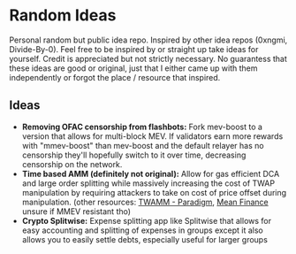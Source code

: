 # Random Ideas
Personal random but public idea repo. Inspired by other idea repos (0xngmi,
Divide-By-0). Feel free to be inspired by or straight up take ideas for
yourself. Credit is appreciated but not strictly necessary. No guarantess that
these ideas are good or original, just that I either came up with them
independently or forgot the place / resource that inspired.

## Ideas
- **Removing OFAC censorship from flashbots:** Fork mev-boost to a version that
  allows for multi-block MEV. If validators earn more rewards with "mmev-boost" than mev-boost 
  and the default relayer has no censorship they'll hopefully switch to it over time, decreasing censorship on the network.
- **Time based AMM (definitely not original):** Allow for gas efficient DCA and
  large order splitting while massively increasing the cost of TWAP manipulation
  by requiring attackers to take on cost of price offset during manipulation.
  (other resources: [TWAMM - Paradigm](https://www.paradigm.xyz/2021/07/twamm),
  [Mean Finance](https://mean.finance/create) unsure if MMEV resistant tho)
- **Crypto Splitwise:** Expense splitting app like Splitwise that allows for
  easy accounting and splitting of expenses in groups except it also allows you
  to easily settle debts, especially useful for larger groups
